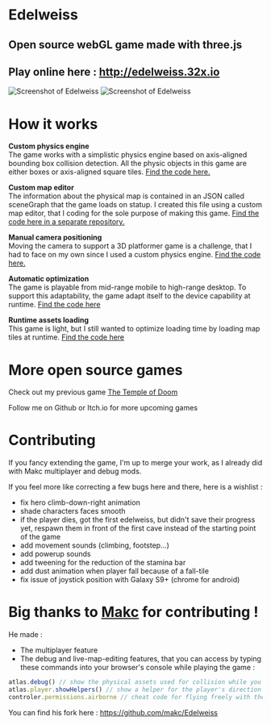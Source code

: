 # Edelweiss

## Open source webGL game made with three.js

## Play online here : http://edelweiss.32x.io

![Screenshot of Edelweiss](https://edelweiss-game.s3.eu-west-3.amazonaws.com/assets/teaser1.gif)
![Screenshot of Edelweiss](https://edelweiss-game.s3.eu-west-3.amazonaws.com/assets/teaser2.gif)


# How it works

**Custom physics engine**    
The game works with a simplistic physics engine based on axis-aligned bounding box collision detection. All the physic objects in this game are either boxes or axis-aligned square tiles. [Find the code here.](https://github.com/felixmariotto/Edelweiss/blob/master/public/js/controler.js)

**Custom map editor**    
The information about the physical map is contained in an JSON called sceneGraph that the game loads on statup. I created this file using a custom map editor, that I coding for the sole purpose of making this game. [Find the code here in a separate repository.](https://github.com/felixmariotto/Edelweiss-Editor)

**Manual camera positioning**    
Moving the camera to support a 3D platformer game is a challenge, that I had to face on my own since I used a custom physics engine. [Find the code here.](https://github.com/felixmariotto/Edelweiss/blob/master/public/js/CameraControl.js)

**Automatic optimization**    
The game is playable from mid-range mobile to high-range desktop. To support this adaptability, the game adapt itself to the device capability at runtime. [Find the code here](https://github.com/felixmariotto/Edelweiss/blob/master/public/js/Optimizer.js)

**Runtime assets loading**    
This game is light, but I still wanted to optimize loading time by loading map tiles at runtime. [Find the code here](https://github.com/felixmariotto/Edelweiss/blob/master/public/js/MapManager.js)

# More open source games

Check out my previous game [The Temple of Doom](https://github.com/felixmariotto/Temple_Of_Doom)

Follow me on Github or Itch.io for more upcoming games

# Contributing

If you fancy extending the game, I'm up to merge your work, as I already did with Makc multiplayer and debug mods.

If you feel more like correcting a few bugs here and there, here is a wishlist :
- fix hero climb-down-right animation
- shade characters faces smooth
- if the player dies, got the first edelweiss, but didn't save their progress yet, respawn them in front of the first cave instead of the starting point of the game
- add movement sounds (climbing, footstep...)
- add powerup sounds
- add tweening for the reduction of the stamina bar
- add dust animation when player fall because of a fall-tile
- fix issue of joystick position with Galaxy S9+ (chrome for android)

# Big thanks to [Makc](https://github.com/makc) for contributing !

He made :
- The multiplayer feature
- The debug and live-map-editing features, that you can access by typing these commands into your browser's console while playing the game :
```javascript
atlas.debug() // show the physical assets used for collision while you play, and UI for editing the map
atlas.player.showHelpers() // show a helper for the player's direction
controler.permissions.airborne // cheat code for flying freely with the glider
```

You can find his fork here : https://github.com/makc/Edelweiss
